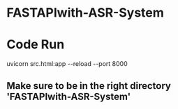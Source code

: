 # FASTAPIwith-ASR-System
# Code Run
uvicorn src.html:app --reload --port 8000  
## Make sure to be in the right directory 'FASTAPIwith-ASR-System'
